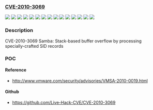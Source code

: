 ### [CVE-2010-3069](https://cve.mitre.org/cgi-bin/cvename.cgi?name=CVE-2010-3069)
![](https://img.shields.io/static/v1?label=Product&message=Red%20Hat%20Enterprise%20Linux%203&color=blue)
![](https://img.shields.io/static/v1?label=Product&message=Red%20Hat%20Enterprise%20Linux%204&color=blue)
![](https://img.shields.io/static/v1?label=Product&message=Red%20Hat%20Enterprise%20Linux%204.7%20Z%20Stream&color=blue)
![](https://img.shields.io/static/v1?label=Product&message=Red%20Hat%20Enterprise%20Linux%205&color=blue)
![](https://img.shields.io/static/v1?label=Product&message=Red%20Hat%20Enterprise%20Linux%205.3.Z%20-%20Server%20Only&color=blue)
![](https://img.shields.io/static/v1?label=Product&message=Red%20Hat%20Enterprise%20Linux%205.4.Z%20-%20Server%20Only&color=blue)
![](https://img.shields.io/static/v1?label=Product&message=Red%20Hat%20Enterprise%20Linux%206&color=blue)
![](https://img.shields.io/static/v1?label=Version&message=!%200%3A3.0.28-0.10.el4_7.1%20&color=brighgreen)
![](https://img.shields.io/static/v1?label=Version&message=!%200%3A3.0.33-0.19.el4_8.3%20&color=brighgreen)
![](https://img.shields.io/static/v1?label=Version&message=!%200%3A3.0.33-3.15.el5_4.3%20&color=brighgreen)
![](https://img.shields.io/static/v1?label=Version&message=!%200%3A3.0.33-3.29.el5_5.1%20&color=brighgreen)
![](https://img.shields.io/static/v1?label=Version&message=!%200%3A3.0.33-3.7.el5_3.3%20&color=brighgreen)
![](https://img.shields.io/static/v1?label=Version&message=!%200%3A3.0.9-1.3E.18%20&color=brighgreen)
![](https://img.shields.io/static/v1?label=Version&message=!%200%3A3.5.4-68.el6_0.1%20&color=brighgreen)
![](https://img.shields.io/static/v1?label=Vulnerability&message=Stack-based%20Buffer%20Overflow&color=brighgreen)

### Description

CVE-2010-3069 Samba: Stack-based buffer overflow by processing specially-crafted SID records

### POC

#### Reference
- http://www.vmware.com/security/advisories/VMSA-2010-0019.html

#### Github
- https://github.com/Live-Hack-CVE/CVE-2010-3069

